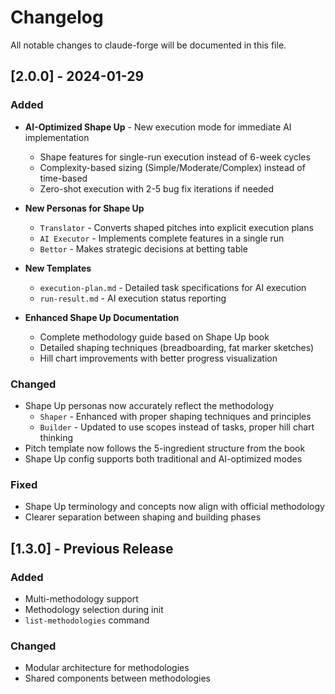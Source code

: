 # Changelog

All notable changes to claude-forge will be documented in this file.

## [2.0.0] - 2024-01-29

### Added
- **AI-Optimized Shape Up** - New execution mode for immediate AI implementation
  - Shape features for single-run execution instead of 6-week cycles
  - Complexity-based sizing (Simple/Moderate/Complex) instead of time-based
  - Zero-shot execution with 2-5 bug fix iterations if needed

- **New Personas for Shape Up**
  - `Translator` - Converts shaped pitches into explicit execution plans
  - `AI Executor` - Implements complete features in a single run
  - `Bettor` - Makes strategic decisions at betting table

- **New Templates**
  - `execution-plan.md` - Detailed task specifications for AI execution
  - `run-result.md` - AI execution status reporting

- **Enhanced Shape Up Documentation**
  - Complete methodology guide based on Shape Up book
  - Detailed shaping techniques (breadboarding, fat marker sketches)
  - Hill chart improvements with better progress visualization

### Changed
- Shape Up personas now accurately reflect the methodology
  - `Shaper` - Enhanced with proper shaping techniques and principles
  - `Builder` - Updated to use scopes instead of tasks, proper hill chart thinking
- Pitch template now follows the 5-ingredient structure from the book
- Shape Up config supports both traditional and AI-optimized modes

### Fixed
- Shape Up terminology and concepts now align with official methodology
- Clearer separation between shaping and building phases

## [1.3.0] - Previous Release

### Added
- Multi-methodology support
- Methodology selection during init
- `list-methodologies` command

### Changed
- Modular architecture for methodologies
- Shared components between methodologies